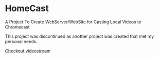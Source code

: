 HomeCast
========

A Project To Create WebServer/WebSite for Casting Local Videos to Chromecast

This project was discontinued as another project was created that met my personal needs.  

[Checkout videostream](http://getvideostream.com/)

